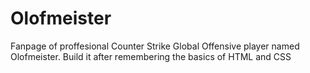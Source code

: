 # Olofmeister
Fanpage of proffesional Counter Strike Global Offensive player named Olofmeister. Build it after remembering the basics of HTML and CSS
